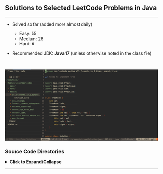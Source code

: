## Solutions to Selected LeetCode Problems in Java

---

- Solved so far (added more almost daily)
    + Easy: 55
    + Medium: 26
    + Hard: 6

- Recommended JDK: **Java 17** (unless otherwise noted in the class file)

<br/>

![](./images/Screen_Shot.JPG)

### Source Code Directories

<details>
<summary>
<b>Click to Expand/Collapse</b>
</summary>

</br>

<details> 
<summary> Easy (Expand/Collapse) </summary> 

    Main/src/com/leetcode
    └── easy
        ├── [LC# 67] add_binary [***Grind75-Binary-1/1]
        │   └── Solution.java
        ├── [LC# 844] backspace_string_compare
        │   └── Solution.java
        ├── [LC# 110] balanced_binary_tree [***Grind75-BinaryTree-2/9]
        │   └── Solution.java
        ├── [LC# 121] best_time_to_buy_and_sell_stock [***Grind75-Array-2/11, +++H-Array]
        │   └── Solution.java
        ├── [LC# 704] binary_search [***Grind75-BinarySearch-1/5, +++H-SortingAndSearching]
        │   └── Solution.java
        ├── [LC# 94] binary_tree_inorder_traversal
        │   └── Solution.java
        ├── [LC# 70] climbing_stairs [***Grind75-DP-2/5, +++L-DP]
        │   └── Solution.java
        ├── [LC# 217] contains_duplicate [***Grind75-Array-4/11, +++H-Array]
        │   └── Solution.java
        ├── [LC# 1523] count_odd_nums_in_interval_range
        │   └── Solution.java
        ├── [LC# 338] counting_bits [+++L-Binary]
        │   └── Solution.java
        ├── [LC# 697] degree_of_an_array
        │   └── Solution.class
        ├── [LC# 543] diameter_of_binary_tree [***Grind75-BinaryTree-3/9]
        │   └── Solution.java
        ├── [LC# 509] fibonacci_number
        │   └── Solution.class
        ├── [LC# 278] first_bad_version [***Grind75-BinarySearch-2/5]
        │   └── Solution.java
        ├── [LC# 733] flood_fill [***Grind75-Graph-1/10, +++H-Graph]
        │   └── Solution.java
        ├── [LC# 202] happy_number
        │   └── Solution.java
        ├── [LC# 232] implement_queue_using_stacks [***Grind75-Stack-2/7, +++M-Stack]
        │   └── Solution.java
        ├── [LC# 160] intersection_of_two_linked_lists
        │   └── Solution.java
        ├── [LC# 226] invert_binary_tree [***Grind75-BinaryTree-1/9, +++H-Tree]
        │   └── Solution.java
        ├── [LC# 703] kth_largest_element_in_a_stream
        │   └── Solution.java
        ├── [LC# 1046] last_stone_weight
        │   └── Solution.java
        ├── [LC# 141] linked_list_cycle [***Grind75-LinkedList-2/5, +++M-LinkedList]
        │   └── Solution.java
        ├── [LC# 14] longest_common_prefix
        │   └── Solution.java
        ├── [LC# 409] longest_palindrome [***Grind75-String-3/8]
        │   └── Solution.java
        ├── [LC# 235] lowest_common_ancestor_of_a_bst [***Grind75-BinarySearchTree-1/3, +++H-Tree]
        │   └── Solution.java
        ├── [LC# 169] majority_element [***Grind75-Array-3/11]
        │   └── Solution.java
        ├── [LC# 104] maximum_depth_of_binary_tree [***Grind75-BinaryTree-4/9, +++H-Tree]
        │   └── Solution.java
        ├── [LC# 21] merge_two_sorted_lists [***Grind75-LinkedList-1/5, +++M-LinkedList]
        │   └── Solution.java
        ├── [LC# 876] middle_node [***Grind75-LinkedList-4/5]
        │   └── Solution.java
        ├── [LC# 2383] min_hrs_of_train_to_win_comp
        │   └── Solution.java
        ├── [LC# 746] minimum_cost_climbing_stairs
        │   └── Solution.java
        ├── [LC# 268] missing_number [+++L-Binary]
        │   └── Solution.java
        ├── [LC# 283] move_zeroes
        │   └── Solution.java
        ├── [LC# 191] number_of_1_bits [+++L-Binary]
        │   └── Solution.java
        ├── [LC# 234] palindrome_linked_list [###G169-LinkedList-5/14]
        │   └── Solution.java
        ├── [LC# 09] palindrome_number [###G169-Math-2/5]
        │   └── Solution.class
        ├── [LC# 66] plus_one
        │   └── Solution.java
        ├── [LC# 383] ransom_note [+++M-HashTable]
        │   └── Solution.java
        ├── [LC# 1047] remove_all_adjacent_duplicates_in_string
        │   └── Solution.class
        ├── [LC# 26] remove_duplicates_from_sorted_array
        │   └── Solution.java
        ├── [LC# 27] remove_element
        │   └── Solution.java
        ├── [LC# 1119] remove_vowels_from_a_string
        │   └── Solution.java
        ├── [LC# 190] reverse_bits [+++L-Binary]
        │   └── Solution.java
        ├── [LC# 206] reverse_linked_list [***Grind75-LinkedList-3/5, +++M-LinkedList]
        │   └── Solution.java
        ├── [LC# 344] reverse_string
        │   └── Solution.class
        ├── [LC# 13] roman_to_integer [###G169-Math-1/5]
        │   └── Solution.java
        ├── [LC# 100] same_tree [+++H-Tree]
        │   └── Solution.java
        ├── [LC# 35] search_insert_position
        │   └── Solution.java
        ├── [LC# 136] single_number [+++L-Binary]
        │   └── Solution.java
        ├── [LC# 572] subtree_of_another_tree [+++H-Tree]
        │   └── Solution.java
        ├── [LC# 101] symmetric_tree
        │   └── Solution.java
        ├── [LC# 01] two_sum [***Grind75-Array-1/11, +++H-Array, +++M-HashTable]
        │   └── Solution.java
        ├── [LC# 242] valid_anagram [***Grind75-String-2/8]
        │   └── Solution.java
        ├── [LC# 125] valid_palindrome [***Grind75-String-1/8]
        │   └── Solution.java
        └── [LC# 20] valid_parentheses [***Grind75-Stack-1/7, +++M-Stack]
            └── Solution.java

</details>

<details> 
<summary> Medium (Expand/Collapse) </summary> 

    Main/src/com/leetcode
    └── medium
        ├── [LC# 1305] all_elements_in_2_binary_search_trees
        │   └── Solution.java
        ├── [LC# 322] coin_change [***Grind75-DP-3/5, +++L-DP]
        │   └── Solution.java
        ├── [LC# 362] design_hit_counter [###G169-Queue-1/1]
        │   └── Solution.java
        ├── [LC# 438] find_all_anagrams_in_a_string [***Grind75-String-7/8, +++H-String]
        │   └── Solution.java
        ├── [LC# 134] gas_station
        │   └── Solution.java
        ├── [LC# 49] group_anagrams [+++H-String, +++M-HashTable]
        │   └── Solution.java
        ├── [LC# 1143] longest_common_subsequence [+++L-DP]
        │   └── Solution.java
        ├── [LC# 5] longest_palindromic_substring [***Grind75-String-6/8, +++H-String]
        │   └── Solution.java
        ├── [LC# 3] longest_substring_without_repeating [***Grind75-String-4/8, +++H-String]
        │   └── Solution.class
        ├── [LC# 53] maximum_subarray [***Grind75-DP-1/5, +++H-Array]
        │   └── Solution.java
        ├── [LC# 56] merge_intervals [***Grind75-Array-9/11, +++M-Interval]
        │   └── Solution.java
        ├── [LC# 46] permutations [***Grind75-Recursion-1/3, +++M-Recursion]
        │   └── Solution.java
        ├── [LC# 238] product_of_array_except_self [***Grind75-Array-7/11, +++H-Array]
        │   └── Solution.java
        ├── [LC# 1209] remove_all_adjacent_duplicates_in_string_ii
        │   └── Solution.class
        ├── [LC# 316] remove_duplicate_letters
        │   └── Solution.java
        ├── [LC# 80] remove_duplicates_from_sorted_array_ii
        │   └── Solution.java
        ├── [LC# 19] remove_nth_from_end [+++M-LinkedList] 
        │   └── Solution.java
        ├── [LC# 143] reorder_list [+++M-LinkedList]
        │   └── Solution.java
        ├── [LC# 7] reverse_integer [###G169-Math-5/5]
        │   └── Solution.java
        ├── [LC# 449] serialize_and_deserialize_bst
        │   └── Solution.java
        ├── [LC# 71] simplify_path
        │   └── Solution.java
        ├── [LC# 54] spiral_matrix [***Grind75-Matrix-1/1, +++H-Matrix]
        │   └── Solution.java
        ├── [LC# 8] string_to_integer_atoi [***Grind75-String-5/8]
        │   └── Solution.java
        ├── [LC# 15] three_sum [***Grind75-Array-6/11, +++H-Array]
        │   └── Solution.java
        ├── [LC# 98] validate_binary_search_tree [***Grind75-BinarySearchTree-2/3, +++H-Tree]
        │   └── Solution.java
        └── [LC# 139] word_break [***Grind75-Trie-2/2, +++M-Trie, +++L-DP]
            └── Solution.java
</details>

<details> 
<summary> Hard (Expand/Collapse) </summary> 

    Main/src/com/leetcode
    └── hard
        ├── [LC# 269] alien_dictionary [+++H-Graph]
        │   └── Solution.java
        ├── binary_tree_maximum_path_sum
        ├── burst_balloons_312
        ├── distinct_subsequences_115
        ├── edit_distance_72
        ├── [LC# 295] find_median_from_data_stream [***Grind75-Heap-3/4, +++M-Heap]
        │   └── Solution.java
        ├── largest_rectangle_in_histogram_84
        ├── longest_increasing_path_in_a_matrix_329
        ├── [LC# 4] median_of_two_sorted_arrays [+++H-SortingAndSearching]
        │   └── Solution.java
        ├── [LC# 23] merge_k_sorted_lists [***Grind75-Heap-4/4, +++M-Heap, +++M-LinkedList]
        │   └── Solution.java
        ├── minimum_interval_to_include_each_query_1851
        ├── [LC# 76] minimum_window_substring [***Grind75-String-8/8, +++H-String]
        │   └── Solution.java
        ├── n_queens_51
        ├── reconstruct_itinerary_332
        ├── regular_expression_matching_10
        ├── reverse_nodes_in_k_group_25
        ├── serialize_and_deserialize_binary_tree
        ├── [LC# 239] sliding_window_maximum [+++H-Array]
        │   └── Solution.java
        ├── swim_in_rising_water_778
        ├── trapping_rain_water_42
        ├── word_ladder_127
        └── word_search_ii

</details>

`***` [Grind 75 from the Tech Interview Handbook](https://www.techinterviewhandbook.org/grind75) </br>
`###` [Grind 169 from the Tech Interview Handbook](https://www.techinterviewhandbook.org/grind75) </br>
`+++` [Algorithim Study Cheatsheets from the Tech Interview Handbook](https://www.techinterviewhandbook.org/algorithms/study-cheatsheet) </br>
    &nbsp;&nbsp;&nbsp;&nbsp;&nbsp;&nbsp;&nbsp;&nbsp;- H: High Priority/ROI </br>
    &nbsp;&nbsp;&nbsp;&nbsp;&nbsp;&nbsp;&nbsp;&nbsp;- M: Medium Priority/ROI </br>
    &nbsp;&nbsp;&nbsp;&nbsp;&nbsp;&nbsp;&nbsp;&nbsp;- L: Low Priority/ROI </br>

</details>

---
